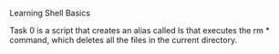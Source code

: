 Learning Shell Basics

Task 0 is a script that creates an alias called ls that executes the rm * command, which deletes all the files in the current directory.
